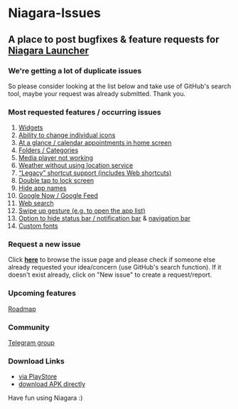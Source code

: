 # Niagara-Issues
## A place to post bugfixes & feature requests for [Niagara Launcher](https://play.google.com/store/apps/details?id=bitpit.launcher "Play Store")

### We're getting a lot of duplicate issues
So please consider looking at the list below and take use of GitHub's search tool, maybe your request was already submitted. Thank you.

### Most requested features / occurring issues
<ol>
  <li><a href="https://github.com/8bitPit/Niagara-Issues/issues/117">Widgets</a></li>
  <li><a href="https://github.com/8bitPit/Niagara-Issues/issues/4">Ability to change individual icons</a></li>
  <li><a href="https://github.com/8bitPit/Niagara-Issues/issues/55">At a glance / calendar appointments in home screen</a></li> 
  <li><a href="https//github.com/8bitPit/Niagara-Issues/issues/13">Folders / Categories</a></li>
  <li><a href="https://github.com/8bitPit/Niagara-Issues/issues/485">Media player not working</a></li>
  <li><a href="https://github.com/8bitPit/Niagara-Issues/issues/179">Weather without using location service</a></li>
  <li><a href="https://github.com/8bitPit/Niagara-Issues/issues/62">&ldquo;Legacy&rdquo; shortcut support (includes Web shortcuts)</a></li>
  <li><a href="https://github.com/8bitPit/Niagara-Issues/issues/63">Double tap to lock screen</a></li>
  <li><a href="https://github.com/8bitPit/Niagara-Issues/issues/79">Hide app names</a></li>
  <li><a href="https://github.com/8bitPit/Niagara-Issues/issues/3">Google Now / Google Feed </a></li>
  <li><a href="https://github.com/8bitPit/Niagara-Issues/issues/58">Web search</a></li>
  <li><a href="https://github.com/8bitPit/Niagara-Issues/issues/122">Swipe up gesture (e.g. to open the app list)</a></li>
  <li><a href="https://github.com/8bitPit/Niagara-Issues/issues/101">Option to hide status bar / notification bar</a> &amp; <a href="https://github.com/8bitPit/Niagara-Issues/issues/43">navigation bar</a></li>
  <li><a href="https://github.com/8bitPit/Niagara-Issues/issues/191">Custom fonts</a></li>
</ol>

### Request a new issue

Click [**here**](https://github.com/8bitPit/Niagara-Issues/issues "Issues") to browse the issue page and please check if someone else already requested your idea/concern (use GitHub's search function). If it doesn't exist already, click on "New issue" to create a request/report.

### Upcoming features
[Roadmap](https://github.com/8bitPit/Niagara-Issues/releases)

### Community

[Telegram group](https://t.me/niagara_launcher "niagara_launcher")

### Download Links
- [via PlayStore](https://play.google.com/store/apps/details?id=bitpit.launcher "Play Store")
- [download APK directly](https://github.com/8bitPit/Niagara-Issues/releases "via GitHub")

Have fun using Niagara :)
